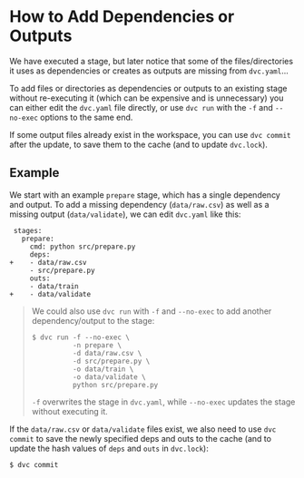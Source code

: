# How to Add Dependencies or Outputs

We have executed a stage, but later notice that some of the files/directories it
uses as dependencies or creates as outputs are missing from `dvc.yaml`...

To add files or directories as <abbr>dependencies</abbr> or <abbr>outputs</abbr>
to an existing stage without re-executing it (which can be expensive and is
unnecessary) you can either edit the `dvc.yaml` file directly, or use `dvc run`
with the `-f` and `--no-exec` options to the same end.

If some output files already exist in the <abbr>workspace</abbr>, you can use
`dvc commit` after the update, to save them to the <abbr>cache</abbr> (and to
update `dvc.lock`).

## Example

We start with an example `prepare` stage, which has a single dependency and
output. To add a missing dependency (`data/raw.csv`) as well as a missing output
(`data/validate`), we can edit `dvc.yaml` like this:

```git
 stages:
   prepare:
     cmd: python src/prepare.py
     deps:
+    - data/raw.csv
     - src/prepare.py
     outs:
     - data/train
+    - data/validate
```

> We could also use `dvc run` with `-f` and `--no-exec` to add another
> dependency/output to the stage:
>
> ```dvc
> $ dvc run -f --no-exec \
>           -n prepare \
>           -d data/raw.csv \
>           -d src/prepare.py \
>           -o data/train \
>           -o data/validate \
>           python src/prepare.py
> ```
>
> `-f` overwrites the stage in `dvc.yaml`, while `--no-exec` updates the stage
> without executing it.

If the `data/raw.csv` or `data/validate` files exist, we also need to use
`dvc commit` to save the newly specified deps and outs to the <abbr>cache</abbr>
(and to update the hash values of `deps` and `outs` in `dvc.lock`):

```dvc
$ dvc commit
```
